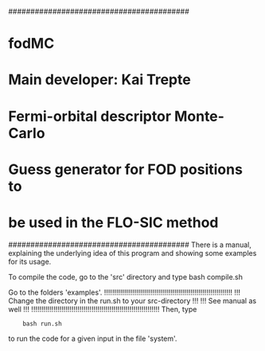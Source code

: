 #########################################
# fodMC                                 #
# Main developer: Kai Trepte            #
#                                       #
# Fermi-orbital descriptor Monte-Carlo  #
# Guess generator for FOD positions to  #
# be used in the FLO-SIC method         #
#########################################
There is a manual, explaining the underlying idea of this program and showing some examples for its usage.


To compile the code, go to the 'src' directory and type
        bash compile.sh


Go to the folders 'examples'.
!!!!!!!!!!!!!!!!!!!!!!!!!!!!!!!!!!!!!!!!!!!!!!!!!!!!!!!!!!!!!!!!
!!! Change the directory in the run.sh to your src-directory !!!
!!! See manual as well                                       !!!
!!!!!!!!!!!!!!!!!!!!!!!!!!!!!!!!!!!!!!!!!!!!!!!!!!!!!!!!!!!!!!!!
Then, type

        bash run.sh

to run the code for a given input in the file 'system'.
